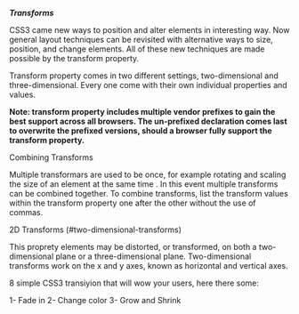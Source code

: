 ***Transforms***

 CSS3 came new ways to position and alter elements in interesting way. Now general layout techniques can be revisited with alternative ways to size, position, and change elements. All of these new techniques are made possible by the transform property.

 Transform property comes in two different settings, two-dimensional and three-dimensional. Every one come with their own individual properties and values.

 **Note: transform property includes multiple vendor prefixes to gain the best support across all browsers. The un-prefixed declaration comes last to overwrite the prefixed versions, should a browser fully support the transform property.**

 Combining Transforms

 Multiple transformars are used to be once, for example rotating and scaling the size of an element at the same time . In this event multiple transforms can be combined together. To combine transforms, list the transform values within the transform property one after the other without the use of commas.

 2D Transforms (#two-dimensional-transforms)

 This proprety elements may be distorted, or transformed, on both a two-dimensional plane or a three-dimensional plane. Two-dimensional transforms work on the x and y axes, known as horizontal and vertical axes. 

 8 simple CSS3 transiyion that will wow your users, here there some:

 1- Fade in 
 2- Change color
 3- Grow and Shrink